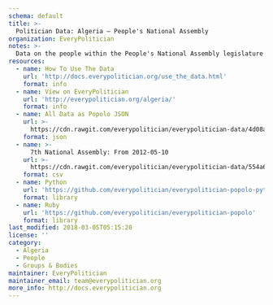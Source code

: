 ```yaml
---
schema: default
title: >-
  Politician Data: Algeria — People's National Assembly
organization: EveryPolitician
notes: >-
  Data on the people within the People's National Assembly legislature of Algeria.
resources:
  - name: How To Use The Data
    url: 'http://docs.everypolitician.org/use_the_data.html'
    format: info
  - name: View on EveryPolitician
    url: 'http://everypolitician.org/algeria/'
    format: info
  - name: All Data as Popolo JSON
    url: >-
      https://cdn.rawgit.com/everypolitician/everypolitician-data/4d08a99858bbc8e1232265cf921a91521c34291b/data/Algeria/Majlis/ep-popolo-v1.0.json
    format: json
  - name: >-
      7th National Assembly: From 2012-05-10
    url: >-
      https://cdn.rawgit.com/everypolitician/everypolitician-data/554a6cb306153130ac5558e4c015471d63e57cb7/data/Algeria/Majlis/term-7.csv
    format: csv
  - name: Python
    url: 'https://github.com/everypolitician/everypolitician-popolo-python'
    format: library
  - name: Ruby
    url: 'https://github.com/everypolitician/everypolitician-popolo'
    format: library
last_modified: 2018-03-05T05:15:20
license: ''
category:
  - Algeria
  - People
  - Groups & Bodies
maintainer: EveryPolitician
maintainer_email: team@everypolitician.org
more_info: http://docs.everypolitician.org
---
```

